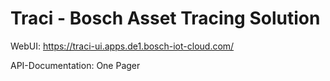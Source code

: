 # Traci - Bosch Asset Tracing Solution

WebUI: https://traci-ui.apps.de1.bosch-iot-cloud.com/

API-Documentation:
One Pager
